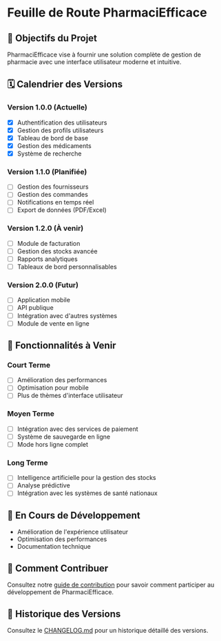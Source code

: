 # Feuille de Route PharmaciEfficace

## 🎯 Objectifs du Projet

PharmaciEfficace vise à fournir une solution complète de gestion de pharmacie avec une interface utilisateur moderne et intuitive.

## 🗓 Calendrier des Versions

### Version 1.0.0 (Actuelle)
- [x] Authentification des utilisateurs
- [x] Gestion des profils utilisateurs
- [x] Tableau de bord de base
- [x] Gestion des médicaments
- [x] Système de recherche

### Version 1.1.0 (Planifiée)
- [ ] Gestion des fournisseurs
- [ ] Gestion des commandes
- [ ] Notifications en temps réel
- [ ] Export de données (PDF/Excel)

### Version 1.2.0 (À venir)
- [ ] Module de facturation
- [ ] Gestion des stocks avancée
- [ ] Rapports analytiques
- [ ] Tableaux de bord personnalisables

### Version 2.0.0 (Futur)
- [ ] Application mobile
- [ ] API publique
- [ ] Intégration avec d'autres systèmes
- [ ] Module de vente en ligne

## 🚀 Fonctionnalités à Venir

### Court Terme
- [ ] Amélioration des performances
- [ ] Optimisation pour mobile
- [ ] Plus de thèmes d'interface utilisateur

### Moyen Terme
- [ ] Intégration avec des services de paiement
- [ ] Système de sauvegarde en ligne
- [ ] Mode hors ligne complet

### Long Terme
- [ ] Intelligence artificielle pour la gestion des stocks
- [ ] Analyse prédictive
- [ ] Intégration avec les systèmes de santé nationaux

## 🔄 En Cours de Développement

- Amélioration de l'expérience utilisateur
- Optimisation des performances
- Documentation technique

## 🤝 Comment Contribuer

Consultez notre [guide de contribution](CONTRIBUTING.md) pour savoir comment participer au développement de PharmaciEfficace.

## 📅 Historique des Versions

Consultez le [CHANGELOG.md](CHANGELOG.md) pour un historique détaillé des versions.
